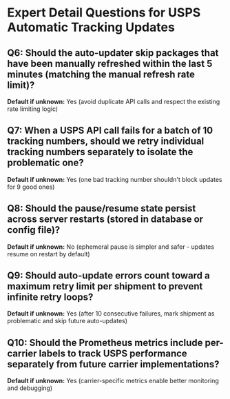 # Expert Detail Questions for USPS Automatic Tracking Updates

## Q6: Should the auto-updater skip packages that have been manually refreshed within the last 5 minutes (matching the manual refresh rate limit)?
**Default if unknown:** Yes (avoid duplicate API calls and respect the existing rate limiting logic)

## Q7: When a USPS API call fails for a batch of 10 tracking numbers, should we retry individual tracking numbers separately to isolate the problematic one?
**Default if unknown:** Yes (one bad tracking number shouldn't block updates for 9 good ones)

## Q8: Should the pause/resume state persist across server restarts (stored in database or config file)?
**Default if unknown:** No (ephemeral pause is simpler and safer - updates resume on restart by default)

## Q9: Should auto-update errors count toward a maximum retry limit per shipment to prevent infinite retry loops?
**Default if unknown:** Yes (after 10 consecutive failures, mark shipment as problematic and skip future auto-updates)

## Q10: Should the Prometheus metrics include per-carrier labels to track USPS performance separately from future carrier implementations?
**Default if unknown:** Yes (carrier-specific metrics enable better monitoring and debugging)
